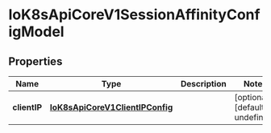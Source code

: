 # IoK8sApiCoreV1SessionAffinityConfigModel

## Properties

Name | Type | Description | Notes
------------ | ------------- | ------------- | -------------
**clientIP** | [**IoK8sApiCoreV1ClientIPConfig**](IoK8sApiCoreV1ClientIPConfig.md) |  | [optional] [default to undefined]


